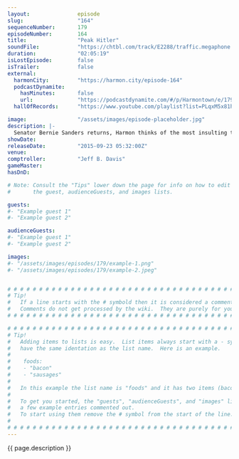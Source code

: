 ```yaml
---
layout:               episode
slug:                 "164"
sequenceNumber:       179
episodeNumber:        164
title:                "Peak Hitler"
soundFile:            "https://chtbl.com/track/E2288/traffic.megaphone.fm/STA8074304759.mp3?updated=1561399904"
duration:             "02:05:19"
isLostEpisode:        false
isTrailer:            false
external:
  harmonCity:         "https://harmon.city/episode-164"
  podcastDynamite:
    hasMinutes:       false
    url:              "https://podcastdynamite.com/#/p/Harmontown/e/179/164"
  hallOfRecords:      "https://www.youtube.com/playlist?list=PLqxM5x81hNObGriZk6DLVju2dWBCqAUom"

image:                "/assets/images/episode-placeholder.jpg"
description: |-
  Senator Bernie Sanders returns, Harmon thinks of the most insulting thing to tattoo above your penis and Shadowrun is faced with a newfound time limit.
showDate:             
releaseDate:          "2015-09-23 05:32:00Z"
venue:                
comptroller:          "Jeff B. Davis"
gameMaster:           
hasDnD:               

# Note: Consult the "Tips" lower down the page for info on how to edit
#       the guest, audienceGuests, and images lists.

guests:
#- "Example guest 1"
#- "Example guest 2"

audienceGuests:
#- "Example guest 1"
#- "Example guest 2"

images:
#- "/assets/images/episodes/179/example-1.png"
#- "/assets/images/episodes/179/example-2.jpeg"


# # # # # # # # # # # # # # # # # # # # # # # # # # # # # # # # # # # # # # # # # # # # #
# Tip!
#   If a line starts with the # symbold then it is considered a comment.
#   Comments do not get processed by the wiki.  They are purely for your information.
# # # # # # # # # # # # # # # # # # # # # # # # # # # # # # # # # # # # # # # # # # # # #

# # # # # # # # # # # # # # # # # # # # # # # # # # # # # # # # # # # # # # # # # # # # #
# Tip!
#   Adding items to lists is easy.  List items always start with a - symbol and have
#   have the same identation as the list name.  Here is an example.
#
#    foods:
#    - "bacon"
#    - "sausages"
#
#   In this example the list name is "foods" and it has two items (bacon, and sausages).
#
#   To get you started, the "guests", "audienceGuests", and "images" lists below have
#   a few example entries commented out.
#   To start using them remove the # symbol from the start of the line.
#
# # # # # # # # # # # # # # # # # # # # # # # # # # # # # # # # # # # # # # # # # # # # #
---
```


<!-- The episode description will be rendered here -->
{{ page.description }}

<!-- Add your content BELOW here -->
<!-- vvvvvvvvvvvvvvvvvvvvvvvvvvv -->




<!-- ^^^^^^^^^^^^^^^^^^^^^^^^^^^ -->
<!-- Add your content ABOVE here -->

<!-- The episode gallery will be rendered here -->